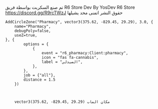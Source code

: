 تم صنع السكربت بواسطة فريق R6 Store 
Dev By YosDev
R6 Store 
https://discord.gg/R9rcTWzJ
حقوق النشر اتمنى محد يشيلها


<!-- qb-targetضيف هذا في ملف ال -->
    AddCircleZone("Pharmacy", vector3(375.62, -829.45, 29.29), 3.0, {   
        name="Pharmacy",
        debugPoly=false,
        useZ=true,
    }, {
            options = {
                {
                    event = "r6_pharmacy:Client:pharmacy",
                    icon = "fas fa-cannabis",
                    label = "الصيدلي",
                },
            },
            job = {"all"},
            distance = 1.5
        })



        vector3(375.62, -829.45, 29.29) مكان الماب 


        
